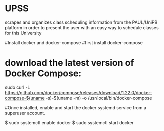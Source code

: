 # UPSS
scrapes and organizes class scheduling information from the PAUL/UniPB platform in order to present the user with an easy way to schedule classes for this University



#Install docker and docker-compose
#first install docker-compose
# download the latest version of Docker Compose:
sudo curl -L https://github.com/docker/compose/releases/download/1.22.0/docker-compose-$(uname -s)-$(uname -m) -o /usr/local/bin/docker-compose


#Once installed, enable and start the docker systemd service from a superuser account.

$ sudo systemctl enable docker
$ sudo systemctl start docker


